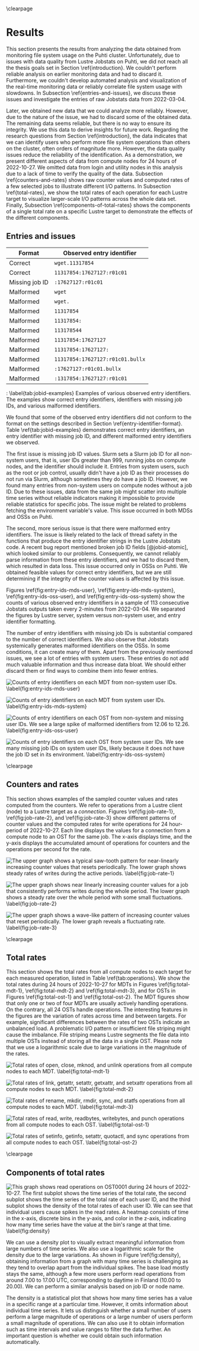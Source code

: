 \clearpage

# Results
<!--
TODO: (to conclusions) what did we accomplish?
- better understanding and description of the monitoring system
- challenges with monitoring
-->

This section presents the results from analyzing the data obtained from monitoring file system usage on the Puhti cluster.
Unfortunately, due to issues with data quality from Lustre Jobstats on Puhti, we did not reach all the thesis goals set in Section \ref{introduction}.
We couldn't perform reliable analysis on earlier monitoring data and had to discard it.
Furthermore, we couldn't develop automated analysis and visualization of the real-time monitoring data or reliably correlate file system usage with slowdowns.
In Subsection \ref{entries-and-issues}, we discuss these issues and investigate the entries of raw Jobstats data from 2022-03-04.

Later, we obtained new data that we could analyze more reliably.
However, due to the nature of the issue, we had to discard some of the obtained data.
The remaining data seems reliable, but there is no way to ensure its integrity.
We use this data to derive insights for future work.
Regarding the research questions from Section \ref{introduction}, the data indicates that we can identify users who perform more file system operations than others on the cluster, often orders of magnitude more.
However, the data quality issues reduce the reliability of the identification.
As a demonstration, we present different aspects of data from compute nodes for 24 hours of 2022-10-27.
We omitted data from login and utility nodes in this analysis due to a lack of time to verify the quality of the data.
Subsection \ref{counters-and-rates} shows raw counter values and computed rates of a few selected jobs to illustrate different I/O patterns.
In Subsection \ref{total-rates}, we show the total rates of each operation for each Lustre target to visualize larger-scale I/O patterns across the whole data set.
Finally, Subsection \ref{components-of-total-rates} shows the components of a single total rate on a specific Lustre target to demonstrate the effects of the different components.


## Entries and issues

Format | Observed entry identifier
-|-
Correct | `wget.11317854`
Correct | `11317854:17627127:r01c01`
Missing job ID | `:17627127:r01c01`
Malformed | `wget`
Malformed | `wget.`
Malformed | `11317854`
Malformed | `11317854:`
Malformed | `113178544`
Malformed | `11317854:17627127`
Malformed | `11317854:17627127:`
Malformed | `11317854:17627127:r01c01.bullx`
Malformed | `:17627127:r01c01.bullx`
Malformed | `:1317854:17627127:r01c01`

: \label{tab:jobid-examples}
Examples of various observed entry identifiers.
The examples show correct entry identifiers, identifiers with missing job IDs, and various malformed identifiers.

We found that some of the observed entry identifiers did not conform to the format on the settings described in Section \ref{entry-identifier-format}.
Table \ref{tab:jobid-examples} demonstrates correct entry identifiers, an entry identifier with missing job ID, and different malformed entry identifiers we observed.

The first issue is missing job ID values.
Slurm sets a Slurm job ID for all non-system users, that is, user IDs greater than 999, running jobs on compute nodes, and the identifier should include it.
Entries from system users, such as the root or job control, usually didn't have a job ID as their processes do not run via Slurm, although sometimes they do have a job ID.
However, we found many entries from non-system users on compute nodes without a job ID.
Due to these issues, data from the same job might scatter into multiple time series without reliable indicators making it impossible to provide reliable statistics for specific jobs.
The issue might be related to problems fetching the environment variable's value.
This issue occurred in both MDSs and OSSs on Puhti.

The second, more serious issue is that there were malformed entry identifiers.
The issue is likely related to the lack of thread safety in the functions that produce the entry identifier strings in the Lustre Jobstats code.
A recent bug report mentioned broken job ID fields [@jobid-atomic], which looked similar to our problems.
Consequently, we cannot reliably parse information from these entry identifiers, and we had to discard them, which resulted in data loss.
This issue occurred only in OSSs on Puhti.
We obtained feasible values for correct entry identifiers, but we are still determining if the integrity of the counter values is affected by this issue.

Figures \ref{fig:entry-ids-mds-user}, \ref{fig:entry-ids-mds-system}, \ref{fig:entry-ids-oss-user}, and \ref{fig:entry-ids-oss-system} show the counts of various observed entry identifiers in a sample of 113 consecutive Jobstats outputs taken every 2-minutes from 2022-03-04.
We separated the figures by Lustre server, system versus non-system user, and entry identifier formatting.

The number of entry identifiers with missing job IDs is substantial compared to the number of correct identifiers.
We also observe that Jobstats systemically generates malformed identifiers on the OSSs.
In some conditions, it can create many of them.
Apart from the previously mentioned issues, we see a lot of entries with system users.
These entries do not add much valuable information and thus increase data bloat.
We should either discard them or find ways to combine them into fewer entries.


![
Counts of entry identifiers on each MDT from non-system user IDs.
\label{fig:entry-ids-mds-user}
](figures/entry_ids_mds_user.svg)

![
Counts of entry identifiers on each MDT from system user IDs.
\label{fig:entry-ids-mds-system}
](figures/entry_ids_mds_system.svg)

![
Counts of entry identifiers on each OST from non-system and missing user IDs.
We see a large spike of malformed identifiers from 12.06 to 12.26.
\label{fig:entry-ids-oss-user}
](figures/entry_ids_oss_user.svg)

![
Counts of entry identifiers on each OST from system user IDs.
We see many missing job IDs on system user IDs, likely because it does not have the job ID set in its environment.
\label{fig:entry-ids-oss-system}
](figures/entry_ids_oss_system.svg)


\clearpage

## Counters and rates
This section shows examples of the sampled counter values and rates computed from the counters.
We refer to operations from a Lustre client (node) to a Lustre target as a *connection*.
Figures \ref{fig:job-rate-1}, \ref{fig:job-rate-2}, and \ref{fig:job-rate-3} show different patterns of counter values and the computed rates for write operations for 24 hour-period of 2022-10-27. 
Each line displays the values for a connection from a compute node to an OST for the same job.
The x-axis displays time, and the y-axis displays the accumulated amount of operations for counters and the operations per second for the rate.

![
The upper graph shows a typical saw-tooth pattern for near-linearly increasing counter values that resets periodically.
The lower graph shows steady rates of writes during the active periods.
\label{fig:job-rate-1}
](figures/2022-10-27_ost_job_write_1.svg)

![
The upper graph shows near linearly increasing counter values for a job that consistently performs writes during the whole period.
The lower graph shows a steady rate over the whole period with some small fluctuations.
\label{fig:job-rate-2}
](figures/2022-10-27_ost_job_write_2.svg)

![
The upper graph shows a wave-like pattern of increasing counter values that reset periodically.
The lower graph reveals a fluctuating rate.
\label{fig:job-rate-3}
](figures/2022-10-27_ost_job_write_3.svg)


\clearpage

## Total rates
This section shows the total rates from all compute nodes to each target for each measured operation, listed in Table \ref{tab:operations}.
We show the total rates during 24 hours of 2022-10-27 for MDTs in Figures \ref{fig:total-mdt-1}, \ref{fig:total-mdt-2} and \ref{fig:total-mdt-3}, and for OSTs in Figures \ref{fig:total-ost-1} and \ref{fig:total-ost-2}.
The MDT figures show that only one or two of four MDTs are usually actively handling operations.
On the contrary, all 24 OSTs handle operations.
The interesting features in the figures are the variation of rates across time and between targets.
For example, significant differences between the rates of two OSTs indicate an unbalanced load.
A problematic I/O pattern or insufficient file striping might cause the imbalance.
File striping means Lustre segments the file data into multiple OSTs instead of storing all the data in a single OST.
Please note that we use a logarithmic scale due to large variations in the magnitude of the rates.

![Total rates of open, close, mknod, and unlink operations from all compute nodes to each MDT. \label{fig:total-mdt-1}](figures/2022-10-27_mdt_compute_1.svg)

![Total rates of link, getattr, setattr, getxattr, and setxattr operations from all compute nodes to each MDT. \label{fig:total-mdt-2}](figures/2022-10-27_mdt_compute_2.svg)

![Total rates of rename, mkdir, rmdir, sync, and statfs operations from all compute nodes to each MDT. \label{fig:total-mdt-3}](figures/2022-10-27_mdt_compute_3.svg)

![Total rates of read, write, readbytes, writebytes, and punch operations from all compute nodes to each OST. \label{fig:total-ost-1}](figures/2022-10-27_ost_compute_1.svg)

![Total rates of setinfo, getinfo, setattr, quotactl, and sync operations from all compute nodes to each OST. \label{fig:total-ost-2}](figures/2022-10-27_ost_compute_2.svg)


\clearpage

## Components of total rates
![This graph shows read operations on OST0001 during 24 hours of 2022-10-27.
The first subplot shows the time series of the total rate, the second subplot shows the time series of the total rate of each user ID, and the third subplot shows the density of the total rates of each user ID.
We can see that individual users cause spikes in the read rates.
A heatmap consists of time in the x-axis, discrete bins in the y-axis, and color in the z-axis, indicating how many time series have the value at the bin's range at that time.
\label{fig:density}](figures/2022-10-27_ost0001_compute_read.svg)

We can use a density plot to visually extract meaningful information from large numbers of time series.
We also use a logarithmic scale for the density due to the large variations.
As shown in Figure \ref{fig:density}, obtaining information from a graph with many time series is challenging as they tend to overlap apart from the individual spikes.
The base load mostly stays the same, although a few more users perform read operations from around 7.00 to 17.00 UTC, corresponding to daytime in Finland (10.00 to 20.00).
We can perform a similar analysis based on job ID or node name.

The density is a statistical plot that shows how many time series has a value in a specific range at a particular time. 
However, it omits information about individual time series.
It lets us distinguish whether a small number of users perform a large magnitude of operations or a large number of users perform a small magnitude of operations.
We can also use it to obtain information such as time intervals and value ranges to filter the data further.
An important question is whether we could obtain such information automatically.

